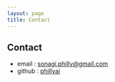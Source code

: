 ```yaml
---
layout: page
title: Contact
---
```


## Contact

- email : [sonagi.philly@gmail.com](mailto:sonagi.philly@gmail.com)
- github : [phillyai](https://github.com/phillyai)

